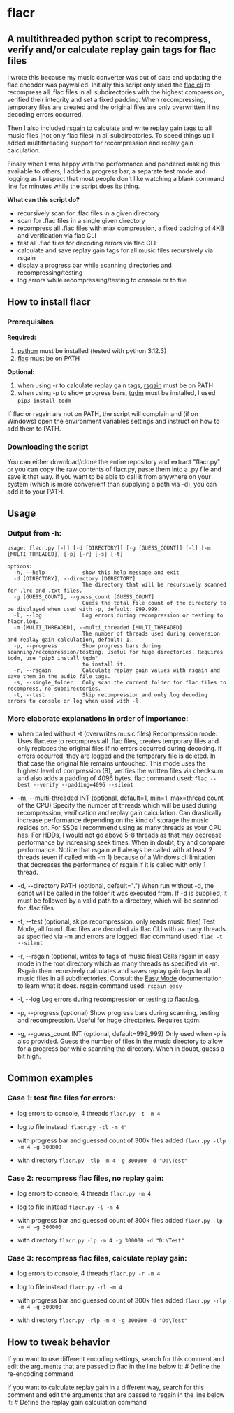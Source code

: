 # flacr

## A multithreaded python script to recompress, verify and/or calculate replay gain tags for flac files

I wrote this because my music converter was out of date and updating the flac encoder was paywalled.
Initially this script only used the [flac cli](https://xiph.org/flac/documentation_tools_flac.html) to recompress all .flac files in all subdirectories with the highest compression, verified their integrity and set a fixed padding.
When recompressing, temporary files are created and the original files are only overwritten if no decoding errors occurred.

Then I also included [rsgain](https://github.com/complexlogic/rsgain) to calculate and write replay gain tags to all music files (not only flac files) in all subdirectories.
To speed things up I added multithreading support for recompression and replay gain calculation.

Finally when I was happy with the performance and pondered making this available to others, I added a progress bar, a separate test mode and logging as I suspect that most people don't like watching a blank command line for minutes while the script does its thing.

**What can this script do?**
  * recursively scan for .flac files in a given directory
  * scan for .flac files in a single given directory
  * recompress all .flac files with max compression, a fixed padding of 4KB and verification via flac CLI
  * test all .flac files for decoding errors via flac CLI
  * calculate and save replay gain tags for all music files recursively via rsgain
  * display a progress bar while scanning directories and recompressing/testing
  * log errors while recompressing/testing to console or to file

## How to install flacr

### Prerequisites

**Required:**
1. [python](https://www.python.org/downloads/) must be installed (tested with python 3.12.3)
2. [flac](https://xiph.org/flac/download.html) must be on PATH

**Optional:**
1. when using -r to calculate replay gain tags, [rsgain](https://github.com/complexlogic/rsgain) must be on PATH
2. when using -p to show progress bars, [tqdm](https://github.com/tqdm/tqdm) must be installed, I used `pip3 install tqdm`

If flac or rsgain are not on PATH, the script will complain and (if on Windows) open the environment variables settings and instruct on how to add them to PATH.

### Downloading the script

You can either download/clone the entire repository and extract "flacr.py" or you can copy the raw contents of flacr.py, paste them into a .py file and save it that way.
If you want to be able to call it from anywhere on your system (which is more convenient than supplying a path via -d), you can add it to your PATH.

## Usage

### Output from -h:

```
usage: flacr.py [-h] [-d [DIRECTORY]] [-g [GUESS_COUNT]] [-l] [-m [MULTI_THREADED]] [-p] [-r] [-s] [-t]

options:
  -h, --help            show this help message and exit
  -d [DIRECTORY], --directory [DIRECTORY]
                        The directory that will be recursively scanned for .lrc and .txt files.
  -g [GUESS_COUNT], --guess_count [GUESS_COUNT]
                        Guess the total file count of the directory to be displayed when used with -p, default: 999.999.
  -l, --log             Log errors during recompression or testing to flacr.log.
  -m [MULTI_THREADED], --multi_threaded [MULTI_THREADED]
                        The number of threads used during conversion and replay gain calculation, default: 1.
  -p, --progress        Show progress bars during scanning/recompression/testing. Useful for huge directories. Requires tqdm, use "pip3 install tqdm"
                        to install it.
  -r, --rsgain          Calculate replay gain values with rsgain and save them in the audio file tags.
  -s, --single_folder   Only scan the current folder for flac files to recompress, no subdirectories.
  -t, --test            Skip recompression and only log decoding errors to console or log when used with -l.
```

### More elaborate explanations in order of importance:

  * when called without -t (overwrites music files)
    Recompression mode: Uses flac.exe to recompress all .flac files, creates temporary files and only replaces the original files if no errors occurred during decoding. If errors occurred, they are logged and the temporary file is deleted. In that case the original file remains untouched.
    This mode uses the highest level of compression (8), verifies the written files via checksum and also adds a padding of 4096 bytes.
    flac command used: `flac --best --verify --padding=4096 --silent`

  * -m, --multi-threaded INT (optional, default=1, min=1, max=thread count of the CPU)
    Specify the number of threads which will be used during recompression, verification and replay gain calculation.
    Can drastically increase performance depending on the kind of storage the music resides on.
    For SSDs I recommend using as many threads as your CPU has.
    For HDDs, I would not go above 5-8 threads as that may decrease performance by increasing seek times.
    When in doubt, try and compare performance.
    Notice that rsgain will always be called with at least 2 threads (even if called with -m 1) because of a Windows cli limitation that decreases the performance of rsgain if it is called with only 1 thread.

  * -d, --directory PATH (optional, default=".")
    When run without -d, the script will be called in the folder it was executed from.
    If -d is supplied, it must be followed by a valid path to a directory, which will be scanned for .flac files.
  * -t, --test (optional, skips recompression, only reads music files)
    Test Mode, all found .flac files are decoded via flac CLI with as many threads as specified via -m and errors are logged.
    flac command used: `flac -t --silent`

  * -r, --rsgain (optional, writes to tags of music files)
    Calls rsgain in easy mode in the root directory which as many threads as specified via -m. Rsgain then recursively calculates and saves replay gain tags to all music files in all subdirectories. Consult the [Easy Mode](https://github.com/complexlogic/rsgain?tab=readme-ov-file#easy-mode) documentation to learn what it does.
    rsgain command used: `rsgain easy`

  * -l, --log
    Log errors during recompression or testing to flacr.log.

  * -p, --progress (optional)
    Show progress bars during scanning, testing and recompression. Useful for huge directories.
    Requires tqdm.

  * -g, --guess_count INT (optional, default=999_999)
    Only used when -p is also provided. Guess the number of files in the music directory to allow for a progress bar while scanning the directory. When in doubt, guess a bit high.

## Common examples

### Case 1: test flac files for errors:
* log errors to console, 4 threads
`flacr.py -t -m 4`

* log to file instead:
`flacr.py -tl -m 4"`
  
* with progress bar and guessed count of 300k files added
`flacr.py -tlp -m 4 -g 300000`

* with directory
`flacr.py -tlp -m 4 -g 300000 -d "D:\Test"`

### Case 2: recompress flac files, no replay gain:
* log errors to console, 4 threads
`flacr.py -m 4`
  
* log to file instead
`flacr.py -l -m 4` 

* with progress bar and guessed count of 300k files added
`flacr.py -lp -m 4 -g 300000`

* with directory
`flacr.py -lp -m 4 -g 300000 -d "D:\Test"`

### Case 3: recompress flac files, calculate replay gain:
* log errors to console, 4 threads
`flacr.py -r -m 4`

* log to file instead
`flacr.py -rl -m 4`
  
* with progress bar and guessed count of 300k files added
`flacr.py -rlp -m 4 -g 300000`

* with directory
`flacr.py -rlp -m 4 -g 300000 -d "D:\Test"`

## How to tweak behavior

If you want to use different encoding settings, search for this comment and edit the arguments that are passed to flac in the line below it:
    # Define the re-encoding command

If you want to calculate replay gain in a different way, search for this comment and edit the arguments that are passed to rsgain in the line below it:
    # Define the replay gain calculation command